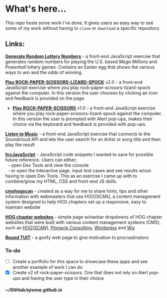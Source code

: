# What's here...
This repo hosts some work I've done. It gives users an easy way to see some of my work without having to `clone` or `download` a specific repository.  

## Links:  
<a href="https://sjroma.github.io/lotterynumbers" target="_blank">**Generate Random Lottery Numbers**</a> - a front-end JavaScript exercise that generates random numbers for playing the U.S. based _Mega Millions_ and _Powerball_ lottery games. Contains an Easter egg that shows the various ways to win and the odds of winning.  

<a href="https://sjroma.github.io/rpsls" target="_blank">**Play ROCK-PAPER-SCISSORS-LIZARD-SPOCK**</a> v2.0 - a front-end JavaScript exercise where you play rock-paper-scissors-lizard-spock against the computer. In this version the user chooses by clicking an icon and feedback is provided on the page.  

  * **[Play ROCK-PAPER-SCISSORS](https://sjroma.github.io/rps)** v1.0 - a front-end JavaScript exercise where you play rock-paper-scissors-lizard-spock against the computer. In this version the user is prompted with Alert pop-ups, makes their choice via the keyboard and feedback is provided with pop-ups.

**[Listen to Music](https://sjroma.github.io/soundcloud)** - a front-end JavaScript exercise that connects to the Soundcloud API and lets the user search for an Artist or song title and then play the result  

**[fccJavaScript](http://sjroma.github.io/fccjs)** - JavaScript code snippets I wanted to save for possible future reference. Users can either;  
&nbsp;&nbsp;- open Dev Tools and view the console  
&nbsp;&nbsp;- or open the interactive page, input test cases and see results w/out having to open Dev Tools. This as an exercise I came up with to combine/grow my HTML, CSS and front-end JS skills.  

**[cmshogscan](https://sjroma.github.io/cmshogscan)** - created as a way for me to share hints, tips and other information with webmasters that use HOG\[SCAN\], a content management system designed to help HOG chapters set up a responsive, easy to maintain website  

**[HOG chapter websites](https://sjroma.github.io/HOGsites)** - simple page w/navbar dropdowns of HOG chapter websites that were built with various content management systems (CMS), such as [HOG[SCAN]](https://www.hogscan.com), [Pinnacle Consulting](http://pin-consult.com), [Wordpress](https://wordpress.com) and [Wix](https://www.wix.com)   

**[Round TUIT](http://sjroma.github.io/roundtuit)** - a goofy web page to give motivation to procrastinators  

### To-do  
  - [ ] Create a portfolio for this space to showcase these apps and see another example of work I can do   
  - [x] Create v2 of rock-paper-scissors. One that does not rely on Alert pop-ups and having the user type in their choice   

##### ~/GitHub/sjroma.github.io  
